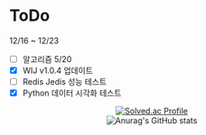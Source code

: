 # ToDo

12/16 ~ 12/23

- [ ] 알고리즘 5/20
- [x] WIJ v1.0.4 업데이트
- [ ] Redis Jedis 성능 테스트
- [x] Python 데이터 시각화 테스트

<div align="center">


[![Solved.ac Profile](http://mazassumnida.wtf/api/v2/generate_badge?boj=dhkdwnsdud0516)](https://solved.ac/dhkdwnsdud0516/)
<br>
![Anurag's GitHub stats](https://github-readme-stats.vercel.app/api?username=wjy35&show_icons=true&theme=transparent)
</div>


